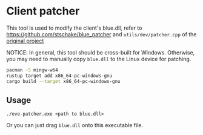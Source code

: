 # Client patcher

This tool is used to modify the client's blue.dll, refer to <https://github.com/stschake/blue_patcher> and `utils/dev/patcher.cpp` of the [original project](https://github.com/EvEmu-Project/evemu_Crucible)

NOTICE: In general, this tool should be cross-built for Windows. Otherwise, you may need to manually copy `blue.dll` to the Linux device for patching.

```bash
pacman -S mingw-w64
rustup target add x86_64-pc-windows-gnu
cargo build --target x86_64-pc-windows-gnu
```

## Usage

`./eve-patcher.exe <path to blue.dll>`

Or you can just drag `blue.dll` onto this executable file.
